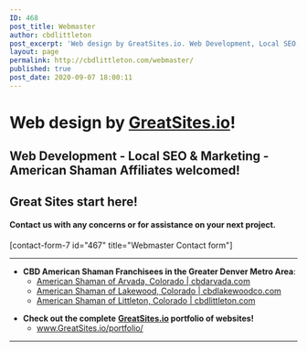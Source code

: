 ```yaml
---
ID: 468
post_title: Webmaster
author: cbdlittleton
post_excerpt: 'Web design by GreatSites.io. Web Development, Local SEO, & Marketing. Franchisee support. Great Sites start here!'
layout: page
permalink: http://cbdlittleton.com/webmaster/
published: true
post_date: 2020-09-07 18:00:11
---
```

<!-- wp:heading {"level":1} -->
<h1>Web design by <a href="http://greatsites.io/">GreatSites.io</a>! </h1>
<!-- /wp:heading -->

<!-- wp:heading -->
<h2>Web Development - Local SEO &amp; Marketing - American Shaman Affiliates welcomed!</h2>
<!-- /wp:heading -->

<!-- wp:heading -->
<h2>Great Sites start here!</h2>
<!-- /wp:heading -->

<!-- wp:heading {"level":4} -->
<h4>Contact us with any concerns or for assistance on your next project. </h4>
<!-- /wp:heading -->

<!-- wp:shortcode -->
[contact-form-7 id="467" title="Webmaster Contact form"]
<!-- /wp:shortcode -->

<!-- wp:separator -->
<hr class="wp-block-separator"/>
<!-- /wp:separator -->

<!-- wp:list -->
<ul><li><strong>CBD American Shaman Franchisees in the Greater Denver Metro Area</strong>:<ul><li><a href="https://cbdarvada.com/">American Shaman of Arvada, Colorado | cbdarvada.com</a></li><li><a href="https://cbdlakewoodco.com/">American Shaman of Lakewood, Colorado | cbdlakewoodco.com</a></li><li><a href="http://cbdlittleton.com/">American Shaman of Littleton, Colorado</a><a href="https://cbdlittleton.com/"> | cbdlittleton.com</a></li></ul></li></ul>
<!-- /wp:list -->

<!-- wp:list -->
<ul><li><strong>Check out the <strong>complete</strong></strong> <strong><a href="https://greatsites.io/portfolio">GreatSites.io</a> portfolio of websites!</strong><ul><li><a href="https://greatsites.io/porfolio">www.GreatSites.io/portfolio/</a></li></ul></li></ul>
<!-- /wp:list -->

<!-- wp:separator -->
<hr class="wp-block-separator"/>
<!-- /wp:separator -->